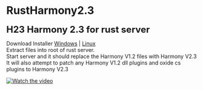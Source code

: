 # RustHarmony2.3
<p><span style="font-size:24px"><strong>H23 Harmony 2.3 for rust server</strong></span></p>

<p>Download Installer <a href="https://github.com/bmgjet/RustHarmony2.3/raw/main/Harmony2_3-Installer-Windows-004.zip">Windows</a> | <a href="https://github.com/bmgjet/RustHarmony2.3/raw/main/Harmony2_3-Installer-Linux-004.zip">Linux</a><br />
Extract files into root of rust server.<br />
Start server and it should replace the Harmony V1.2 files with Harmony V2.3<br />
It will also attempt to patch any Harmony V1.2 dll plugins and oxide cs plugins to Harmony V2.3</p>

[![Watch the video](https://img.youtube.com/vi/ph8mDdOR6Vg/maxresdefault.jpg)](https://youtu.be/ph8mDdOR6Vg)

